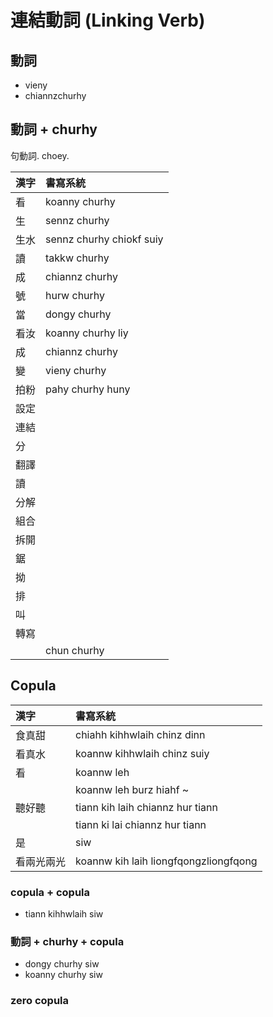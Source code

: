 # 連結動詞 (Linking Verb)

## 動詞

* vieny
* chiannzchurhy

## 動詞 + churhy

句動詞. choey.

| 漢字 | 書寫系統 |
| :--- | :--- |
| 看 | koanny churhy |
| 生 | sennz churhy |
| 生水 | sennz churhy chiokf suiy |
| 讀 | takkw churhy |
| 成 | chiannz churhy |
| 號 | hurw churhy |
| 當 | dongy churhy |
| 看汝 | koanny churhy liy |
| 成 | chiannz churhy |
| 變 | vieny churhy |
| 拍粉 | pahy churhy huny |
| 設定 ||
| 連結 ||
| 分 ||
| 翻譯 ||
| 讀 ||
| 分解 ||
| 組合 ||
| 拆開 ||
| 鋸 ||
| 拗 ||
| 排 ||
| 叫 ||
| 轉寫 ||
|| chun churhy |

## Copula

| 漢字 | 書寫系統 |
| :--- | :--- |
| 食真甜 | chiahh kihhwlaih chinz dinn |
| 看真水 | koannw kihhwlaih chinz suiy |
| 看 | koannw leh |
|| koannw leh burz hiahf ~ |
| 聽好聽 | tiann kih laih chiannz hur tiann |
|| tiann ki lai chiannz hur tiann |
| 是 | siw |
| 看兩光兩光 | koannw kih laih liongfqongzliongfqong |

### copula + copula

* tiann kihhwlaih siw

### 動詞 + churhy + copula

* dongy churhy siw
* koanny churhy siw

### zero copula
